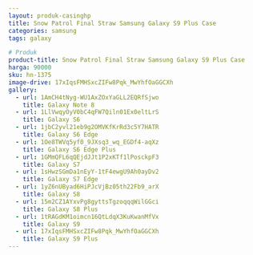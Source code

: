 ```yaml
---
layout: produk-casinghp
title: Snow Patrol Final Straw Samsung Galaxy S9 Plus Case
categories: samsung
tags: galaxy

# Produk
product-title: Snow Patrol Final Straw Samsung Galaxy S9 Plus Case
harga: 90000
sku: hn-1375
image-drive: 17xIqsFMHSxcZIFw8Pqk_MwYhfOaGGCXh
gallery:
  - url: 1AmCH4tNyg-WU1AxZOxYaGLL2EQRfSjwo
    title: Galaxy Note 8
  - url: 1LlVwqyOyV0bC4qFW7Qiln01Ex0eltLrS
    title: Galaxy S6
  - url: 1jbC2yvl21eb9g2OMVKfKrRd3c5Y7HATR
    title: Galaxy S6 Edge
  - url: 1Oe8TWVq5yf0_9JXsq3_wq_EGDf4-aqXz
    title: Galaxy S6 Edge Plus
  - url: 1GMmQFL6qQEjdJJt1P2xKTf1lPosckpF3
    title: Galaxy S7
  - url: 1sHwzSGmDa1nEyY-1tF4ewgU9Ah0ayDv2
    title: Galaxy S7 Edge
  - url: 1yZ6nUByad6HiPJcVjBz05th22Fb9_arX
    title: Galaxy S8
  - url: 15m2CZ1AYxvPg8gyttsTgzoqqqWilGGci
    title: Galaxy S8 Plus
  - url: 1tRAGdKM1oimcn16QtLdqX3KuKwanMfVx
    title: Galaxy S9
  - url: 17xIqsFMHSxcZIFw8Pqk_MwYhfOaGGCXh
    title: Galaxy S9 Plus
---
```


